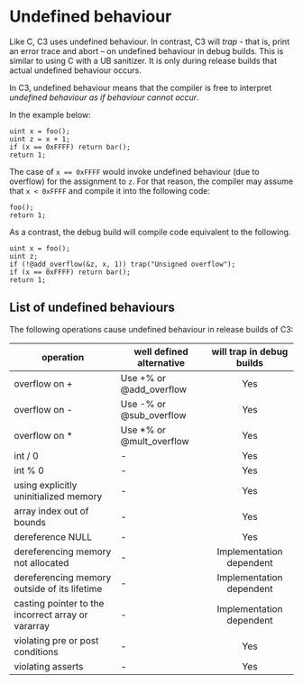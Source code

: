 # Undefined behaviour

Like C, C3 uses undefined behaviour. In contrast, C3 will *trap* - that is, print an error trace and abort – on undefined behaviour in debug builds. This is similar to using C with a UB sanitizer. It is only during release builds that actual undefined behaviour occurs.

In C3, undefined behaviour means that the compiler is free to interpret *undefined behaviour as if behaviour cannot occur*.

In the example below:

```
uint x = foo();
uint z = x + 1;
if (x == 0xFFFF) return bar();
return 1;
```

The case of `x == 0xFFFF` would invoke undefined behaviour (due to overflow) for the assignment to `z`. For that reason, 
the compiler may assume that `x < 0xFFFF` and compile it into the following code: 

```
foo();
return 1;
```

As a contrast, the debug build will compile code equivalent to the following.

```
uint x = foo();
uint z;
if (!@add_overflow(&z, x, 1)) trap("Unsigned overflow");
if (x == 0xFFFF) return bar();
return 1;
```

## List of undefined behaviours

The following operations cause undefined behaviour in release builds of C3:

| operation | well defined alternative | will trap in debug builds
| --- | --- | :-: |
| overflow on + | Use +% or @add_overflow | Yes |
| overflow on - | Use -% or @sub_overflow | Yes |
| overflow on * | Use *% or @mult_overflow | Yes |
| int / 0 | - | Yes |
| int % 0 | - | Yes |
| using explicitly uninitialized memory | - | Yes |
| array index out of bounds | - | Yes |
| dereference NULL | - | Yes |
| dereferencing memory not allocated | - | Implementation dependent |
| dereferencing memory outside of its lifetime | - | Implementation dependent |
| casting pointer to the incorrect array or vararray | - | Implementation dependent |
| violating pre or post conditions | - | Yes |
| violating asserts | - | Yes |

